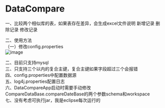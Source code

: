 # DataCompare
一、比较两个相似库的表，如果表存在差异，会生成excel文件说明 新增记录 删除记录 修改记录  

二、使用方法  
（一）修改config.properties  
![image](https://github.com/weichuyu/TableCompare/blob/master/sample/img/configproperties.PNG)



二、目前只支持mysql  
三、只支持三个以内的复合主键，复合主键如果字段超过三个会报错  
四、config.properties中配置数据源  
五、log4j.properties配置日志  
六、DataCompareApp启动时需要手动修改CompareDataBase.compareDateBase的两个参数schema和workspace  
七、没有考虑可执行jar，我是eclipse每次运行的  
